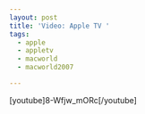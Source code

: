 ```yaml
---
layout: post
title: 'Video: Apple TV '
tags:
  - apple
  - appletv
  - macworld
  - macworld2007

---
```


[youtube]8-Wfjw_mORc[/youtube]
